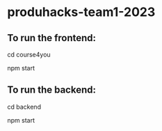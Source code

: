 # produhacks-team1-2023
 
## To run the frontend:

cd course4you

npm start

## To run the backend:

cd backend

npm start

